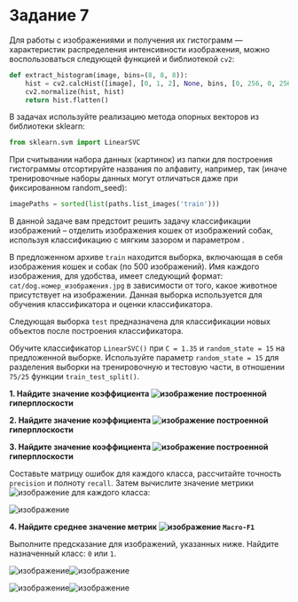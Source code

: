 # <b>Задание 7</b>

Для работы с изображениями и получения их гистограмм — характеристик распределения интенсивности изображения, можно воспользоваться следующей функцией и библиотекой ```cv2```:
```python
def extract_histogram(image, bins=(8, 8, 8)):
    hist = cv2.calcHist([image], [0, 1, 2], None, bins, [0, 256, 0, 256, 0, 256])
    cv2.normalize(hist, hist)
    return hist.flatten()
```
В задачах используйте реализацию метода опорных векторов из библиотеки sklearn:
```python
from sklearn.svm import LinearSVC
```
При считывании набора данных (картинок) из папки для построения гистограммы отсортируйте названия по алфавиту, например, так (иначе тренировочные наборы данных могут отличаться даже при фиксированном random_seed):
```python
imagePaths = sorted(list(paths.list_images('train')))
```

В данной задаче вам предстоит решить задачу классификации изображений – отделить изображения кошек от изображений собак, используя классификацию с мягким зазором и параметром .  

В предложенном архиве ```train``` находится выборка, включающая в себя изображения кошек и собак (по 500 изображений). Имя каждого изображения, для удобства, имеет следующий формат:  ```cat/dog.номер_изображения.jpg```  в зависимости от того, какое животное присутствует на изображении. Данная выборка используется для обучения классификатора и оценки классификатора.

Следующая выборка ```test``` предназначена для классификации новых объектов после построения классификатора.

Обучите классификатор ```LinearSVC()``` при ```C = 1.35``` и ```random_state = 15``` на предложенной выборке. Используйте параметр ```random_state = 15``` для разделения выборки на тренировочную и тестовую части, в отношении ```75/25``` функции ```train_test_split()```.

<b>1. Найдите значение коэффициента ![изображение](https://user-images.githubusercontent.com/39648424/199178757-8f736da9-81ff-428a-a6f6-4213c65b572b.png) построенной гиперплоскости</b>

<b>2. Найдите значение коэффициента ![изображение](https://user-images.githubusercontent.com/39648424/199178786-c7eea045-0cf4-470b-a911-9cf9cecde9a0.png) построенной гиперплоскости</b>

<b>3. Найдите значение коэффициента ![изображение](https://user-images.githubusercontent.com/39648424/199178831-1cc90614-ca70-4220-ae5a-e1ed825b4d5d.png) построенной гиперплоскости</b>

Составьте матрицу ошибок для каждого класса, рассчитайте точность ```precision``` и полноту ```recall```. 
Затем вычислите значение метрики ![изображение](https://user-images.githubusercontent.com/39648424/199178623-5c067766-fd07-40a7-98bb-07c0b990bb81.png) для каждого класса:

![изображение](https://user-images.githubusercontent.com/39648424/199178660-be513867-a590-4bd8-baa3-6571d7050088.png)

<b>4. Найдите среднее значение метрик ![изображение](https://user-images.githubusercontent.com/39648424/199178691-01a0e1bf-3f93-42d8-a038-3fb60803d9e5.png) ```Macro-F1```</b>

Выполните предсказание для изображений, указанных ниже. Найдите назначенный класс: ```0``` или ```1```. 

![изображение](https://user-images.githubusercontent.com/39648424/199179541-de3ca593-200e-49c0-aee3-5e96bbba586b.png)![изображение](https://user-images.githubusercontent.com/39648424/199179565-424d1e1a-627e-49d9-ad60-6f21b396129b.png)

![изображение](https://user-images.githubusercontent.com/39648424/199179591-1ad8316b-7e47-4d08-b513-0e8a83113333.png)![изображение](https://user-images.githubusercontent.com/39648424/199179613-e0db92e3-754b-48ab-a91c-0c7bebfaee35.png)


